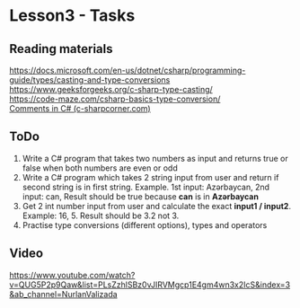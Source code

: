 # Lesson3 - Tasks

## Reading materials
https://docs.microsoft.com/en-us/dotnet/csharp/programming-guide/types/casting-and-type-conversions \
https://www.geeksforgeeks.org/c-sharp-type-casting/ \
https://code-maze.com/csharp-basics-type-conversion/ \
[Comments in C# (c-sharpcorner.com)](https://www.c-sharpcorner.com/UploadFile/puranindia/comments-in-C-Sharp/)

## ToDo
1. Write a C# program that takes two numbers as input and returns true or false when both numbers are even or odd
2. Write a C# program which takes 2 string input from user and return if second string is in first string.
	Example. 1st input: Azərbaycan, 2nd input: can, Result should be true because **can** is in **Azərbaycan**
3. Get 2 int number input from user and calculate the exact **input1 / input2**. Example: 16, 5. Result should be 3.2 not 3.
4. Practise type conversions (different options), types and operators

## Video 
https://www.youtube.com/watch?v=QUG5P2p9Qaw&list=PLsZzhlSBz0vJIRVMgcp1E4gm4wn3x2IcS&index=3&ab_channel=NurlanValizada